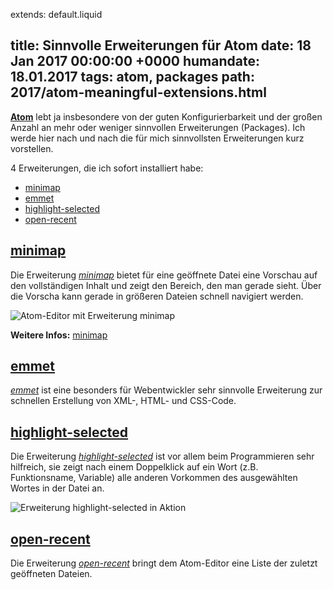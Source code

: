 extends: default.liquid

title: Sinnvolle Erweiterungen für Atom
date:       18 Jan 2017 00:00:00 +0000
humandate:  18.01.2017
tags: atom, packages
path: 2017/atom-meaningful-extensions.html
---

__[Atom](https://atom.io/)__ lebt ja insbesondere von der guten Konfigurierbarkeit und der großen Anzahl an mehr oder weniger sinnvollen Erweiterungen (Packages). Ich werde hier nach und nach die für mich sinnvollsten Erweiterungen kurz vorstellen.

4 Erweiterungen, die ich sofort installiert habe:
* [minimap](https://atom.io/packages/minimap)
* [emmet](https://atom.io/packages/emmet)
* [highlight-selected](https://atom.io/packages/highlight-selected)
* [open-recent](https://atom.io/packages/open-recent)

## [minimap](https://atom.io/packages/minimap)

Die Erweiterung *[minimap](https://atom.io/packages/minimap)* bietet für eine geöffnete Datei eine Vorschau auf den vollständigen Inhalt und zeigt den Bereich, den man gerade sieht. Über die Vorscha kann gerade in größeren Dateien schnell navigiert werden.

![Atom-Editor mit Erweiterung minimap](https://thowenzel.github.io/hubpress.io/images/atom_editor_plugin_minimap.png)

__Weitere Infos:__ [minimap](https://atom.io/packages/minimap)

## [emmet](https://atom.io/packages/emmet)

*[emmet](https://atom.io/packages/emmet)* ist eine besonders für Webentwickler sehr sinnvolle Erweiterung zur schnellen Erstellung von XML-, HTML- und CSS-Code.

## [highlight-selected](https://atom.io/packages/highlight-selected)

Die Erweiterung *[highlight-selected](https://atom.io/packages/highlight-selected)* ist vor allem beim Programmieren sehr hilfreich, sie zeigt nach einem Doppelklick auf ein Wort (z.B. Funktionsname, Variable) alle anderen Vorkommen des ausgewählten Wortes in der Datei an.

![Erweiterung highlight-selected in Aktion](https://thowenzel.github.io/hubpress.io/images/atom_editor_example_package_highlight-selected.png)

## [open-recent](https://atom.io/packages/open-recent)

Die Erweiterung *[open-recent](https://atom.io/packages/open-recent)* bringt dem Atom-Editor eine Liste der zuletzt geöffneten Dateien. 
